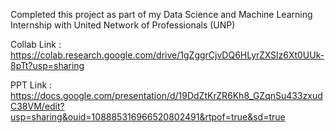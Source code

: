 Completed this project as part of my Data Science and Machine Learning Internship with United Network of Professionals (UNP)

Collab Link  : https://colab.research.google.com/drive/1gZggrCjvDQ6HLyrZXSlz6Xt0UUk-8pTt?usp=sharing

PPT Link : https://docs.google.com/presentation/d/19DdZtKrZR6Kh8_GZqnSu433zxudC38VM/edit?usp=sharing&ouid=108885316966520802491&rtpof=true&sd=true
